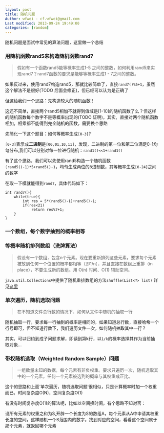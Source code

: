 ```yaml
---
layout: post
title: 随机问题
Author: wfwei - cf.wfwei@gmail.com
Last modified: 2013-09-24 19:49:00
categories: [random]
---
```


随机问题是面试中常见的算法问题，这里做一个总结

### 用随机函数rand5来构造随机函数rand7

> 假如有一个函数rand5能等概率生成1-5 之间的整数，如何利用rand5来实现rand7？rand7函数的要求是能够等概率生成1 - 7之间的整数。

如果反过来，使用rand7构造rand5，那就比较简单了，直接`rand7()%5+1`，虽然这个解法不是很好(TODO 后面会修正)，但已经可以认为是正确了

但这给我们一个思路：先构造较大的随机函数！

这还不简单，直接两个rand5相加不就得到值域是[1-10]的随机函数了么？但这样的随机函数每个数字不是等概率出现的(TODO 证明)，其实，直接对两个随机函数相加，相乘都不能得到完全随机的函数，需要换个思路

先简化一下这个题目：如何等概率生成`[0-3]`?

`[0-3]`表示成**二进制**是`[00,01,10,11]`，发现，二进制的第一位和第二位满足0-1均匀分布,我们可以分别对每一位进行随机：`rand1()<<1+rand1()`

有了这个思路，我们可以先使用rand5构造一个随机函数`(rand5()-1)*5+rand5()-1`，均匀生成两位的5进制数，其等概率生成`[0-24]`之间的数字

在取一下模就能得到`rand7`，具体代码如下：

    int rand7(){
        while(true){
            int res = 5*(rand5()-1)+rand5()-1;
            if(res<21)
                return res%7+1;
        }
    }

### 一个数组，每个数字抽到的概率相等

### 等概率随机排列数组（洗牌算法）

>假设有一个数组，包含n个元素。现在要重新排列这些元素，要求每个元素被放到任何一个位置的概率都相等（即1/n），并且直接在数组上重排（in place），不要生成新的数组。用 O(n) 时间、O(1) 辅助空间。

`java.util.Collections`中提供了随机重排数组的方法`shuffle(List<?> list)` 详见[这里](/posts/java-pro#shuffle)

### 单次遍历，随机选取问题

>在不知道文件总行数的情况下，如何从文件中随机的抽取一行

随机抽取一行，要求每一行抽到的概率是相同的，如果知道总行数，直接哈希一个行号即可，但不知道行数下，我们遍历文件一次，如何随机抽取其中一行？

其实，可以归约到成子问题求解，即读到第k行，以`1/k`的概率选择其作为当前抽取对象...

### 带权随机选取（Weighted Random Sample）问题

> 一组数量未知的数据，每个元素有非负权重。要求只遍历一次，随机选取其中的一个元素，任何一个元素被选到的概率与其权重成正比。

这个的思路和上面‘单次遍历，随机选取问题’很相似，只是计算概率时加一个权重而已，时间复杂度O(N)，空间复杂度O(1)

有没有时间复杂度O(1)的算法呢，比如以空间换时间，有个思路不知对否：

设所有元素的权重之和为S,开辟一个长度为S的数组A，每个元素从A中申请其权重长度的空间，这样随机一个S范围内的数字，找到对应的空间，看看这个空间属于那个元素，就返回哪个元素


